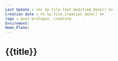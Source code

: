 ```yaml
---
Last Update : <%+ tp.file.last_modified_date() %>
Creation date : <% tp.file.creation_date() %>
tags : post-prologue, creature
Enviroment: 
Home_Plane: 
---
```

# {{title}}
